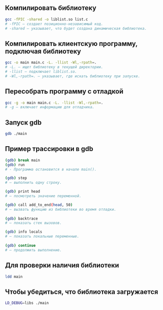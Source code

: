 ## Компилировать библиотеку
```bash
gcc -fPIC -shared -o liblist.so list.c
# -fPIC — создает позиционно-независимый код.
# -shared — указывает, что будет создана динамическая библиотека.
```

## Компилировать клиентскую программу, подключая библиотеку
```bash
gcc -o main main.c -L. -llist -Wl,-rpath=.
# -L. — ищет библиотеку в текущей директории.
# -llist — подключает liblist.so.
# -Wl,-rpath=. — указывает, где искать библиотеку при запуске.
```

## Пересобрать программу с отладкой
```bash
gcc -g -o main main.c -L. -llist -Wl,-rpath=.
# -g — включает информацию для отладчика.
```
     
## Запуск gdb 
```bash
gdb ./main
```
 
## Пример трассировки в gdb 
```bash
(gdb) break main
(gdb) run
# - Программа остановится в начале main(). 

(gdb) step
# — выполнить одну строку. 

(gdb) print head
# — посмотреть значение переменной. 

(gdb) call add_to_end(head, 50)
# — вызвать функцию из библиотеки во время отладки. 
 
(gdb) backtrace
# — показать стек вызовов. 

(gdb) info locals
# — показать локальные переменные. 
 
(gdb) continue
# — продолжить выполнение. 
```

## Для проверки наличия библиотеки
```bash
ldd main
```
 
## Чтобы убедиться, что библиотека загружается
```bash
LD_DEBUG=libs ./main
```
